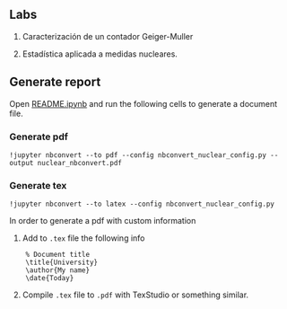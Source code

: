 ## Labs

1. Caracterización de un contador Geiger-Muller

2. Estadística aplicada a medidas nucleares.


## Generate report

Open [README.ipynb](README.ipynb) and run the following cells to generate a document file.

### Generate pdf

~~~
!jupyter nbconvert --to pdf --config nbconvert_nuclear_config.py --output nuclear_nbconvert.pdf
~~~

### Generate tex

~~~
!jupyter nbconvert --to latex --config nbconvert_nuclear_config.py
~~~

In order to generate a pdf with custom information

1. Add to `.tex` file the following info

~~~
    % Document title
    \title{University}
    \author{My name}
    \date{Today}   
~~~

2. Compile `.tex` file to `.pdf` with TexStudio or something similar.